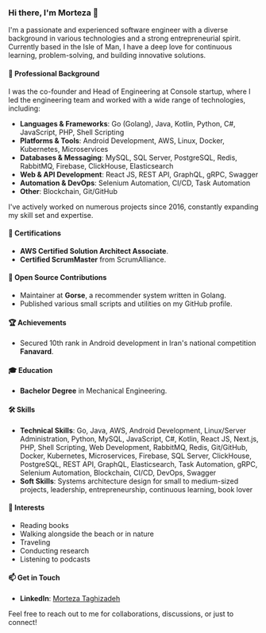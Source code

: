 ### Hi there, I'm Morteza 👋

I'm a passionate and experienced software engineer with a diverse background in various technologies and a strong entrepreneurial spirit. Currently based in the Isle of Man, I have a deep love for continuous learning, problem-solving, and building innovative solutions.

#### 🚀 Professional Background

I was the co-founder and Head of Engineering at Console startup, where I led the engineering team and worked with a wide range of technologies, including:
- **Languages & Frameworks**: Go (Golang), Java, Kotlin, Python, C#, JavaScript, PHP, Shell Scripting
- **Platforms & Tools**: Android Development, AWS, Linux, Docker, Kubernetes, Microservices
- **Databases & Messaging**: MySQL, SQL Server, PostgreSQL, Redis, RabbitMQ, Firebase, ClickHouse, Elasticsearch
- **Web & API Development**: React JS, REST API, GraphQL, gRPC, Swagger
- **Automation & DevOps**: Selenium Automation, CI/CD, Task Automation
- **Other**: Blockchain, Git/GitHub

I've actively worked on numerous projects since 2016, constantly expanding my skill set and expertise.

#### 📜 Certifications

- **AWS Certified Solution Architect Associate**.
- **Certified ScrumMaster** from ScrumAlliance.

#### 🌟 Open Source Contributions

- Maintainer at **Gorse**, a recommender system written in Golang.
- Published various small scripts and utilities on my GitHub profile.

#### 🏆 Achievements

- Secured 10th rank in Android development in Iran's national competition **Fanavard**.

#### 🎓 Education

- **Bachelor Degree** in Mechanical Engineering.

#### 🛠️ Skills

- **Technical Skills**: Go, Java, AWS, Android Development, Linux/Server Administration, Python, MySQL, JavaScript, C#, Kotlin, React JS, Next.js, PHP, Shell Scripting, Web Development, RabbitMQ, Redis, Git/GitHub, Docker, Kubernetes, Microservices, Firebase, SQL Server, ClickHouse, PostgreSQL, REST API, GraphQL, Elasticsearch, Task Automation, gRPC, Selenium Automation, Blockchain, CI/CD, DevOps, Swagger
- **Soft Skills**: Systems architecture design for small to medium-sized projects, leadership, entrepreneurship, continuous learning, book lover

#### 🌱 Interests

- Reading books
- Walking alongside the beach or in nature
- Traveling
- Conducting research
- Listening to podcasts

#### 📫 Get in Touch

- **LinkedIn**: [Morteza Taghizadeh](https://www.linkedin.com/in/morteza-taghizadeh/)

Feel free to reach out to me for collaborations, discussions, or just to connect!
